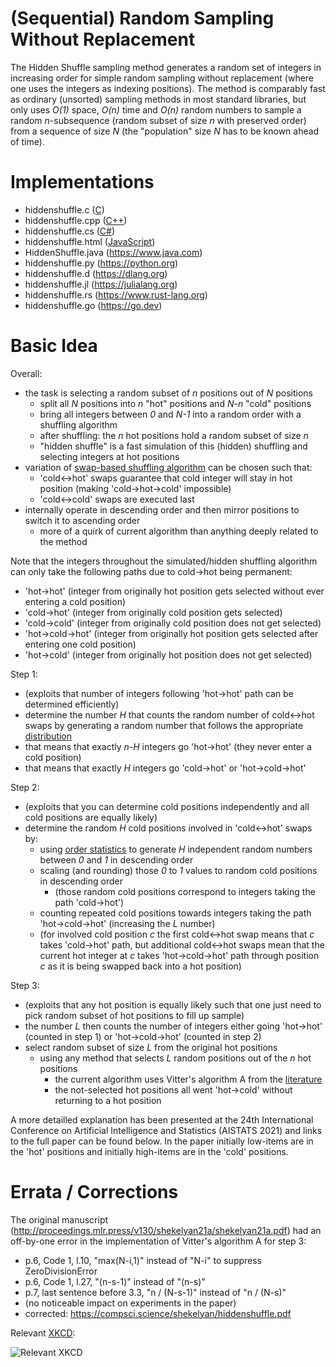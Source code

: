 # (Sequential) Random Sampling Without Replacement

The Hidden Shuffle sampling method generates a random set of integers in increasing order for simple random sampling without replacement (where one uses the integers as indexing positions). The method is comparably fast as ordinary (unsorted) sampling methods in most standard libraries, but only uses *O(1)* space, *O(n)* time and *O(n)* random numbers to sample a random *n*-subsequence (random subset of size *n* with preserved order) from a sequence of size *N* (the "population" size *N* has to be known ahead of time).

# Implementations

* hiddenshuffle.c ([C](https://en.wikipedia.org/wiki/C_(programming_language)))
* hiddenshuffle.cpp ([C++](https://en.wikipedia.org/wiki/C%2B%2B))
* hiddenshuffle.cs ([C#](https://learn.microsoft.com/en-us/dotnet/csharp))
* hiddenshuffle.html ([JavaScript](https://en.wikipedia.org/wiki/JavaScript))
* HiddenShuffle.java (https://www.java.com)
* hiddenshuffle.py (https://python.org)
* hiddenshuffle.d (https://dlang.org)
* hiddenshuffle.jl (https://julialang.org)
* hiddenshuffle.rs (https://www.rust-lang.org)
* hiddenshuffle.go (https://go.dev)

# Basic Idea

Overall:

- the task is selecting a random subset of *n* positions out of *N* positions
  - split all *N* positions into *n* "hot" positions and *N-n* "cold" positions
  - bring all integers between *0* and *N-1* into a random order with a shuffling algorithm
  - after shuffling: the *n* hot positions hold a random subset of size *n*
  - "hidden shuffle" is a fast simulation of this (hidden) shuffling and selecting integers at hot positions
- variation of [swap-based shuffling algorithm](https://en.wikipedia.org/wiki/Fisher%E2%80%93Yates_shuffle) can be chosen such that:
  - 'cold<->hot' swaps guarantee that cold integer will stay in hot position (making 'cold->hot->cold' impossible)
  - 'cold<->cold' swaps are executed last
- internally operate in descending order and then mirror positions to switch it to ascending order
  - more of a quirk of current algorithm than anything deeply related to the method

Note that the integers throughout the simulated/hidden shuffling algorithm can only take the following paths due to cold->hot being permanent:

- 'hot->hot' (integer from originally hot position gets selected without ever entering a cold position)
- 'cold->hot' (integer from originally cold position gets selected)
- 'cold->cold' (integer from originally cold position does not get selected)
- 'hot->cold->hot' (integer from originally hot position gets selected after entering one cold position)
- 'hot->cold' (integer from originally hot position does not get selected)

Step 1:

- (exploits that number of integers following 'hot->hot' path can be determined efficiently)
- determine the number *H* that counts the random number of cold<->hot swaps by generating a random number that follows the appropriate [distribution](https://en.wikipedia.org/wiki/Poisson_binomial_distribution)
- that means that exactly *n-H* integers go 'hot->hot' (they never enter a cold position)
- that means that exactly *H* integers go 'cold->hot' or 'hot->cold->hot'

Step 2:

- (exploits that you can determine cold positions independently and all cold positions are equally likely)
- determine the random *H* cold positions involved in 'cold<->hot' swaps by:
  - using [order statistics](https://en.wikipedia.org/wiki/Order_statistic#Order_statistics_sampled_from_a_uniform_distribution) to generate *H* independent random numbers between *0* and *1* in descending order
  - scaling (and rounding) those *0* to *1* values to random cold positions in descending order
    - (those random cold positions correspond to integers taking the path 'cold->hot')
  - counting repeated cold positions towards integers taking the path 'hot->cold->hot' (increasing the *L* number)
  - (for involved cold position *c* the first cold<->hot swap means that *c* takes 'cold->hot' path, but additional cold<->hot swaps mean that the current hot integer at *c* takes 'hot->cold->hot' path through position *c* as it is being swapped back into a hot position)

Step 3:

- (exploits that any hot position is equally likely such that one just need to pick random subset of hot positions to fill up sample)
- the number *L* then counts the number of integers either going 'hot->hot' (counted in step 1) or 'hot->cold->hot' (counted in step 2)
- select random subset of size *L* from the original hot positions
  - using any method that selects *L* random positions out of the *n* hot positions
    - the current algorithm uses Vitter's algorithm A from the [literature](https://dl.acm.org/doi/pdf/10.1145/23002.23003)
    - the not-selected hot positions all went 'hot->cold' without returning to a hot position

A more detailled explanation has been presented at the 24th International Conference on
Artificial Intelligence and Statistics (AISTATS 2021) and links to the full paper can be found below.
In the paper initially low-items are in the 'hot' positions and initially high-items are in the 'cold' positions.

# Errata / Corrections

The original manuscript (http://proceedings.mlr.press/v130/shekelyan21a/shekelyan21a.pdf) had an off-by-one error in the implementation of Vitter's algorithm A for step 3: 

* p.6, Code 1, l.10, "max(N-i,1)" instead of "N-i" to suppress ZeroDivisionError
* p.6, Code 1, l.27, "(n-s-1)" instead of "(n-s)"
* p.7, last sentence before 3.3, "n / (N-s-1)" instead of "n / (N-s)"
* (no noticeable impact on experiments in the paper)
* corrected: https://compsci.science/shekelyan/hiddenshuffle.pdf

Relevant [XKCD](https://xkcd.com/2248/):

![Relevant XKCD](https://imgs.xkcd.com/comics/new_years_eve.png)

